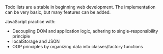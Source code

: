 Todo lists are a stable in beginning web development. The implementation can be very basic, but many features can be added.

JavaScript practice with:
- Decoupling DOM and application logic, adhering to single-responsibility principle
- localStorage and JSON
- OOP principles by organizing data into classes/factory functions
